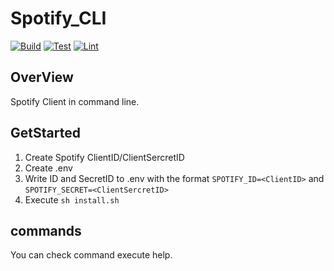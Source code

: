 # Spotify\_CLI
[![Build](https://github.com/isso0424/CLI_Spotify/workflows/Build/badge.svg)](https://github.com/isso0424/CLI_Spotify/actions?query=workflow%3ABuild)
[![Test](https://github.com/isso0424/CLI_Spotify/workflows/Test/badge.svg)](https://github.com/isso0424/CLI_Spotify/actions?query=workflow%3ATest)
[![Lint](https://github.com/isso0424/CLI_Spotify/workflows/Lint/badge.svg)](https://github.com/isso0424/CLI_Spotify/actions?query=workflow%3ALint)

## OverView
Spotify Client in command line.

## GetStarted
1. Create Spotify ClientID/ClientSercretID
2. Create .env
3. Write ID and SecretID to .env with the format `SPOTIFY_ID=<ClientID>` and `SPOTIFY_SECRET=<ClientSercretID>`
4. Execute `sh install.sh`

## commands
You can check command execute help.
